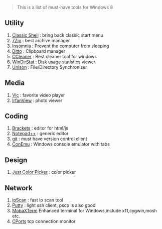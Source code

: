 > This is a list of must-have tools for Windows 8

## Utility
1. [Classic Shell](http://www.classicshell.net/) : bring back classic start menu
1. [7Zip](http://www.7-zip.org/) : best archive manager
1. [Insomnia](http://dlaa.me/blog/post/10104830) : Prevent the computer from sleeping
1. [Ditto](http://ditto-cp.sourceforge.net/) : Clipboard manager
1. [CCleaner](https://www.piriform.com/ccleaner) : Best cleaner tool for windows
1. [WinDirStat](https://windirstat.info/) : Disk usage statistics viewer 
1. [Unison](http://unison-binaries.inria.fr/) : File/Directory Synchronizer

## Media
1. [Vlc](http://www.videolan.org/vlc/) : favorite video player
1. [IrfanView](http://www.irfanview.com/) : photo viewer

## Coding
1. [Brackets](http://brackets.io/) : editor for html/js
1. [Notepad++](https://notepad-plus-plus.org/) : generic editor
1. [git](https://git-scm.com/) : must have version control client
1. [ConEmu](https://conemu.github.io/) : Windows console emulator with tabs

## Design
1. [Just Color Picker](http://annystudio.com/software/colorpicker/) : color picker

## Network
1. [ipScan](http://angryip.org/) : fast Ip scan tool
1. [Putty](http://www.putty.org/) : light ssh client, pscp is also good
1. [MobaXTerm](http://mobaxterm.mobatek.net/) Enhanced terminal for Windows,include x11,cygwin,mosh etc.
1. [CPorts](http://www.nirsoft.net/utils/cports.html) tcp connection monitor
